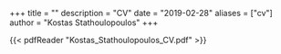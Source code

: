 +++
title = ""
description = "CV"
date = "2019-02-28"
aliases = ["cv"]
author = "Kostas Stathoulopoulos"
+++

{{< pdfReader "Kostas_Stathoulopoulos_CV.pdf" >}}
<!-- {{< googlePdfReader "1PV6_mw1BThPes-2qrf3vF4m22wfdA4nk" "mytitle" >}} -->
